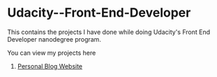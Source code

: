 # Udacity--Front-End-Developer

This contains the projects I have done while doing Udacity's Front End Developer nanodegree program. 

You can view my projects here
1) [Personal Blog Website](https://agitated-bohr-1157a0.netlify.app/)
